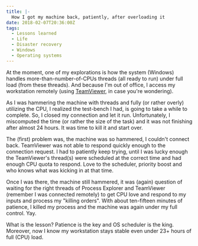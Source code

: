 ```yaml
---
title: |-
  How I got my machine back, patiently, after overloading it
date: 2018-02-07T20:36:00Z
tags:
  - Lessons learned
  - Life
  - Disaster recovery
  - Windows
  - Operating systems
---
```

At the moment, one of my explorations is how the system (Windows) handles more-than-number-of-CPUs threads (all ready to run) under full load (from these threads). And because I'm out of office, I access my workstation remotely (using [TeamViewer][1], in case you're wondering).

<!-- excerpt -->

As I was hammering the machine with threads and fully (or rather overly) utilizing the CPU, I realized the test-bench I had, is going to take a while to complete. So, I closed my connection and let it run. Unfortunately, I miscomputed the time (or rather the size of the task) and it was not finishing after almost 24 hours. It was time to kill it and start over.

The (first) problem was, the machine was so hammered, I couldn't connect back. TeamViewer was not able to respond quickly enough to the connection request. I had to patiently keep trying, until I was lucky enough the TeamViewer's thread(s) were scheduled at the correct time and had enough CPU quota to respond. Love to the scheduler, priority boost and who knows what was kicking in at that time.

Once I was there, the machine still hammered, it was (again) question of waiting for the right threads of Process Explorer and TeamViewer (remember I was connected remotely) to get CPU love and respond to my inputs and process my "killing orders". With about ten-fifteen minutes of patience, I killed my process and the machine was again under my full control. Yay.

What is the lesson? Patience is the key and OS scheduler is the king. Moreover, now I know my workstation stays stable even under 23+ hours of full (CPU) load.

[1]: http://www.teamviewer.com